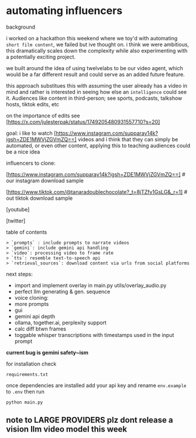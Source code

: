 # automating influencers

background

i worked on a hackathon this weekend where we toy'd with automating `short film content`, we failed but ive thought on. i think we were ambitious, this dramatically scales down the complexity while also experimenting with a potentially exciting project.

we built around the idea of using twelvelabs to be our video agent, which would be a far different result and could serve as an added future feature.

this approach substitues this with assuming the user already has a video in mind and rather is interested in seeing how else an `intelligence` could see it. Audiences like content in third-person; see sports, podcasts, talkshow hosts, tiktok edits, etc

on the importance of edits see
[https://x.com/julesterpak/status/1749205480931557710?s=20]
    
goal: i like to watch [https://www.instagram.com/supparay14k?igsh=ZDE1MWVjZGVmZQ==] videos and i think that they can simply be automated, or even other content, applying this to teaching audiences could be a nice idea 

influencers to clone:

[https://www.instagram.com/supparay14k?igsh=ZDE1MWVjZGVmZQ==]            # our instagram download sample

[https://www.tiktok.com/@tanaradoublechocolate?_t=8jTZfv1GsLG&_r=1]      # out tiktok download sample

[youtube]

[twitter]


table of contents

    > `prompts` : include prompts to narrate videos
    > `gemini`: include gemini api handling
    > `video`: processing video to frame rate
    > `tts`: resemble text-to-speech api
    > `retrieval_sources`: download content via urls from social platforms

next steps: 
- import and implement overlay in main.py utils/overlay_audio.py
- perfect llm generating & gen. sequence
- voice cloning: 
- more prompts
- gui
- gemini api depth
- ollama, together.ai, perplexity support
- calc diff btwn frames
- toggable whisper transcriptions with timestamps used in the input prompt

**current bug is gemini safety~ism**

for installation check
``` 
requirements.txt
```

once dependencies are installed 
add your api key and rename `env.example` to `.env`
then run
```
python main.py
```
## note to LARGE PROVIDERS plz dont release a vision llm video model this week
